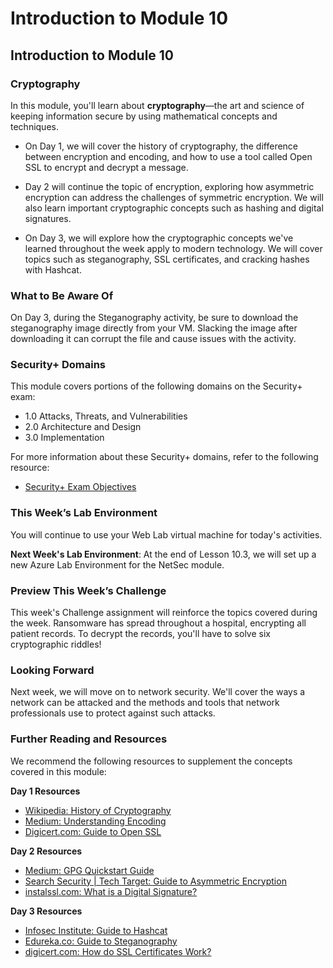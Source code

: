 # Introduction to Module 10

## Introduction to Module 10

### Cryptography

In this module, you'll learn about **cryptography**&mdash;the art and science of keeping information secure by using mathematical concepts and techniques.

  - On Day 1, we will cover the history of cryptography, the difference between encryption and encoding, and how to use a tool called Open SSL to encrypt and decrypt a message.

  - Day 2 will continue the topic of encryption, exploring how asymmetric encryption can address the challenges of symmetric encryption. We will also learn important cryptographic concepts such as hashing and digital signatures. 

  - On Day 3, we will explore how the cryptographic concepts we've learned throughout the week apply to modern technology. We will cover topics such as steganography, SSL certificates, and cracking hashes with Hashcat.

### What to Be Aware Of

On Day 3, during the Steganography activity, be sure to download the steganography image directly from your VM. Slacking the image after downloading it can corrupt the file and cause issues with the activity.

### Security+ Domains

This module covers portions of the following domains on the Security+ exam:

- 1.0 Attacks, Threats, and Vulnerabilities 
- 2.0 Architecture and Design 
- 3.0 Implementation

For more information about these Security+ domains, refer to the following resource: 
- [Security+ Exam Objectives](https://comptiacdn.azureedge.net/webcontent/docs/default-source/exam-objectives/comptia-security-sy0-601-exam-objectives-(2-0).pdf?sfvrsn=8c5889ff_2)

### This Week’s Lab Environment

You will continue to use your Web Lab virtual machine for today's activities. 


**Next Week's Lab Environment**: At the end of Lesson 10.3, we will set up a new Azure Lab Environment for the NetSec module. 

### Preview This Week’s Challenge

This week's Challenge assignment will reinforce the topics covered during the week. Ransomware has spread throughout a hospital, encrypting all patient records. To decrypt the records, you'll have to solve six cryptographic riddles!

### Looking Forward

Next week, we will move on to network security. We'll cover the ways a network can be attacked and the methods and tools that network professionals use to protect against such attacks.

### Further Reading and Resources

We recommend the following resources to supplement the concepts covered in this module:

**Day 1 Resources**

- [Wikipedia: History of Cryptography](https://en.wikipedia.org/wiki/History_of_cryptography#:~:text=Cryptography%2C%20the%20use%20of%20codes,began%20thousands%20of%20years%20ago.&text=Thus%20the%20Zimmermann%20Telegram%20triggered,as%20much%20as%20two%20years.)
- [Medium: Understanding Encoding](https://medium.com/@gdgupta11/understanding-different-types-of-encoding-540b403bff10)
- [Digicert.com: Guide to Open SSL](https://www.digicert.com/kb/ssl-support/openssl-quick-reference-guide.htm)
 
**Day 2 Resources**

- [Medium: GPG Quickstart Guide](https://medium.com/@acparas/gpg-quickstart-guide-d01f005ca99)
- [Search Security | Tech Target: Guide to Asymmetric Encryption](https://searchsecurity.techtarget.com/definition/asymmetric-cryptography)
- [instalssl.com: What is a Digital Signature?](https://www.instantssl.com/digital-signature)
 
**Day 3 Resources**

- [Infosec Institute: Guide to Hashcat](https://resources.infosecinstitute.com/hashcat-tutorial-beginners/#gref)
- [Edureka.co: Guide to Steganography](https://www.edureka.co/blog/steganography-tutorial)
- [digicert.com: How do SSL Certificates Work?](https://www.digicert.com/ssl/)

